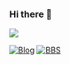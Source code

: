 ### Hi there 👋

<!--
**ghostaatrox/ghostaatrox** is a ✨ _special_ ✨ repository because its `README.md` (this file) appears on your GitHub profile.

Here are some ideas to get you started:

- 🔭 I’m currently working on ...
- 🌱 I’m currently learning ...
- 👯 I’m looking to collaborate on ...
- 🤔 I’m looking for help with ...
- 💬 Ask me about ...
- 📫 How to reach me: ...
- 😄 Pronouns: ...
- ⚡ Fun fact: ...
-->
![](https://github-readme-stats.vercel.app/api?username=ghostaatrox&theme=dark)
<!--
[![Blog](https://img.shields.io/badge/blog.winterchen- -yellow?logo=bloglovin)](https://www.ghostgroup.cn/blog)
[![Photos](https://img.shields.io/badge/Photography- -blue?logo=pivotal-tracker)](https://photo.winterchen.com)
[![i@winterchen.com](https://img.shields.io/badge/i@winterchen.com- -orange?logo=gmail)](mailto:i@winterchen.com)
[![Folio](https://img.shields.io/badge/Folio- -orange?logo=fandango)](https://folio.winterchen.com)
-->
[![Blog](https://img.shields.io/badge/blog-Aatrox'blog-green?logo=bloglovin)](https://www.ghostgroup.cn/blog)
[![BBS](https://img.shields.io/badge/BBS-Aatrox'blog-green?logo=bloglovin)](https://www.ghostgroup.cn/blog)

